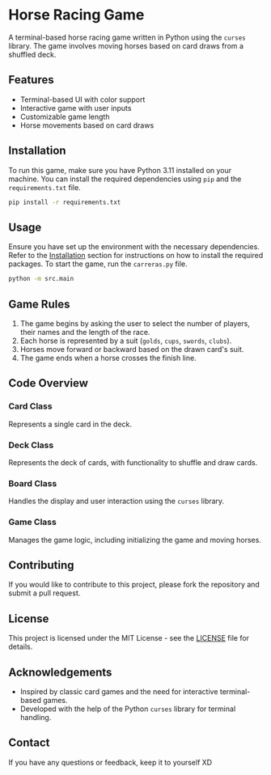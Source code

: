 # Horse Racing Game

A terminal-based horse racing game written in Python using the `curses` library. The game involves moving horses based on card draws from a shuffled deck.

## Features

- Terminal-based UI with color support
- Interactive game with user inputs
- Customizable game length
- Horse movements based on card draws

## Installation

To run this game, make sure you have Python 3.11 installed on your machine. You can install the required dependencies using `pip` and the `requirements.txt` file.

```bash
pip install -r requirements.txt
```

## Usage 
Ensure you have set up the environment with the necessary dependencies. Refer to the [Installation](#installation) section for instructions on how to install the required packages.
To start the game, run the `carreras.py` file. 
```bash 
python -m src.main
```

## Game Rules

1. The game begins by asking the user to select the number of players, their names and the length of the race.
2. Each horse is represented by a suit (`golds`, `cups`, `swords`, `clubs`).
3. Horses move forward or backward based on the drawn card's suit.
4. The game ends when a horse crosses the finish line.

## Code Overview

### Card Class

Represents a single card in the deck.

### Deck Class

Represents the deck of cards, with functionality to shuffle and draw cards.

### Board Class

Handles the display and user interaction using the `curses` library.

### Game Class

Manages the game logic, including initializing the game and moving horses.

## Contributing

If you would like to contribute to this project, please fork the repository and submit a pull request.

## License

This project is licensed under the MIT License - see the [LICENSE](LICENSE) file for details.

## Acknowledgements

- Inspired by classic card games and the need for interactive terminal-based games.
- Developed with the help of the Python `curses` library for terminal handling.

## Contact

If you have any questions or feedback, keep it to yourself XD
